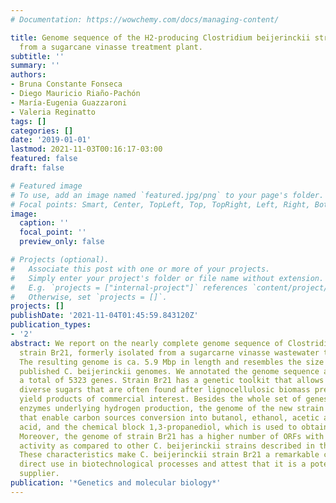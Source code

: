 ```yaml
---
# Documentation: https://wowchemy.com/docs/managing-content/

title: Genome sequence of the H2-producing Clostridium beijerinckii strain Br21 isolated
  from a sugarcane vinasse treatment plant.
subtitle: ''
summary: ''
authors:
- Bruna Constante Fonseca
- Diego Mauricio Riaño-Pachón
- María-Eugenia Guazzaroni
- Valeria Reginatto
tags: []
categories: []
date: '2019-01-01'
lastmod: 2021-11-03T00:16:17-03:00
featured: false
draft: false

# Featured image
# To use, add an image named `featured.jpg/png` to your page's folder.
# Focal points: Smart, Center, TopLeft, Top, TopRight, Left, Right, BottomLeft, Bottom, BottomRight.
image:
  caption: ''
  focal_point: ''
  preview_only: false

# Projects (optional).
#   Associate this post with one or more of your projects.
#   Simply enter your project's folder or file name without extension.
#   E.g. `projects = ["internal-project"]` references `content/project/deep-learning/index.md`.
#   Otherwise, set `projects = []`.
projects: []
publishDate: '2021-11-04T01:45:59.843120Z'
publication_types:
- '2'
abstract: We report on the nearly complete genome sequence of Clostridium beijerinckii
  strain Br21, formerly isolated from a sugarcarne vinasse wastewater treatment plant.
  The resulting genome is ca. 5.9 Mbp in length and resembles the size of previously
  published C. beijerinckii genomes. We annotated the genome sequence and predicted
  a total of 5323 genes. Strain Br21 has a genetic toolkit that allows it to exploit
  diverse sugars that are often found after lignocellulosic biomass pretreatment to
  yield products of commercial interest. Besides the whole set of genes encoding for
  enzymes underlying hydrogen production, the genome of the new strain includes genes
  that enable carbon sources conversion into butanol, ethanol, acetic acid, butyric
  acid, and the chemical block 1,3-propanediol, which is used to obtain polymers.
  Moreover, the genome of strain Br21 has a higher number of ORFs with predicted beta-glucosidase
  activity as compared to other C. beijerinckii strains described in the KEGG database.
  These characteristics make C. beijerinckii strain Br21 a remarkable candidate for
  direct use in biotechnological processes and attest that it is a potential biocatalyst
  supplier.
publication: '*Genetics and molecular biology*'
---
```

